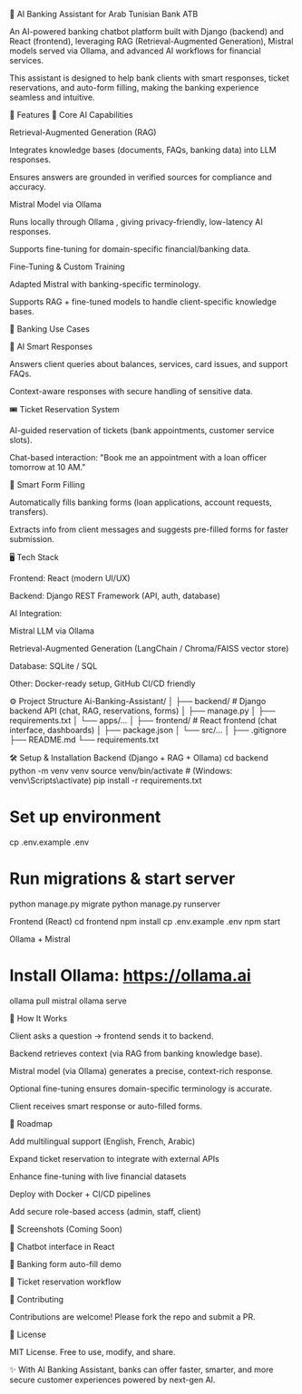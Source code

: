 🏦 AI Banking Assistant for Arab Tunisian Bank ATB 

An AI-powered banking chatbot platform built with Django (backend) and React (frontend), leveraging RAG (Retrieval-Augmented Generation), Mistral models served via Ollama, and advanced AI workflows for financial services.

This assistant is designed to help bank clients with smart responses, ticket reservations, and auto-form filling, making the banking experience seamless and intuitive.

🚀 Features
🔹 Core AI Capabilities

Retrieval-Augmented Generation (RAG)

Integrates knowledge bases (documents, FAQs, banking data) into LLM responses.

Ensures answers are grounded in verified sources for compliance and accuracy.

Mistral Model via Ollama

Runs locally through Ollama
, giving privacy-friendly, low-latency AI responses.

Supports fine-tuning for domain-specific financial/banking data.

Fine-Tuning & Custom Training

Adapted Mistral with banking-specific terminology.

Supports RAG + fine-tuned models to handle client-specific knowledge bases.

🏦 Banking Use Cases

💬 AI Smart Responses

Answers client queries about balances, services, card issues, and support FAQs.

Context-aware responses with secure handling of sensitive data.

🎟 Ticket Reservation System

AI-guided reservation of tickets (bank appointments, customer service slots).

Chat-based interaction: "Book me an appointment with a loan officer tomorrow at 10 AM."

📝 Smart Form Filling

Automatically fills banking forms (loan applications, account requests, transfers).

Extracts info from client messages and suggests pre-filled forms for faster submission.

🖥 Tech Stack

Frontend: React (modern UI/UX)

Backend: Django REST Framework (API, auth, database)

AI Integration:

Mistral LLM via Ollama

Retrieval-Augmented Generation (LangChain / Chroma/FAISS vector store)

Database: SQLite / SQL

Other: Docker-ready setup, GitHub CI/CD friendly

⚙️ Project Structure
Ai-Banking-Assistant/
│
├── backend/              # Django backend API (chat, RAG, reservations, forms)
│   ├── manage.py
│   ├── requirements.txt
│   └── apps/...
│
├── frontend/             # React frontend (chat interface, dashboards)
│   ├── package.json
│   └── src/...
│
├── .gitignore
├── README.md
└── requirements.txt

🛠 Setup & Installation
Backend (Django + RAG + Ollama)
cd backend
python -m venv venv
source venv/bin/activate   # (Windows: venv\Scripts\activate)
pip install -r requirements.txt

# Set up environment
cp .env.example .env

# Run migrations & start server
python manage.py migrate
python manage.py runserver

Frontend (React)
cd frontend
npm install
cp .env.example .env
npm start

Ollama + Mistral
# Install Ollama: https://ollama.ai
ollama pull mistral
ollama serve

🧠 How It Works

Client asks a question → frontend sends it to backend.

Backend retrieves context (via RAG from banking knowledge base).

Mistral model (via Ollama) generates a precise, context-rich response.

Optional fine-tuning ensures domain-specific terminology is accurate.

Client receives smart response or auto-filled forms.

🌟 Roadmap

 Add multilingual support (English, French, Arabic)

 Expand ticket reservation to integrate with external APIs

 Enhance fine-tuning with live financial datasets

 Deploy with Docker + CI/CD pipelines

 Add secure role-based access (admin, staff, client)

📸 Screenshots (Coming Soon)

🔹 Chatbot interface in React

🔹 Banking form auto-fill demo

🔹 Ticket reservation workflow

🤝 Contributing

Contributions are welcome! Please fork the repo and submit a PR.

📜 License

MIT License. Free to use, modify, and share.

✨ With AI Banking Assistant, banks can offer faster, smarter, and more secure customer experiences powered by next-gen AI.

